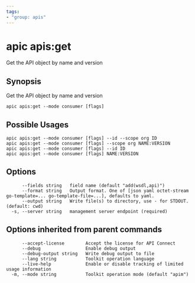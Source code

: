 ```yaml
---
tags:
- "group: apis"
---
```

# apic apis:get

Get the API object by name and version

## Synopsis

Get the API object by name and version

```
apic apis:get --mode consumer [flags]
```

## Possible Usages

```
apic apis:get --mode consumer [flags] --id --scope org ID
apic apis:get --mode consumer [flags] --scope org NAME:VERSION
apic apis:get --mode consumer [flags] --id ID
apic apis:get --mode consumer [flags] NAME:VERSION
```

## Options

```
      --fields string   field name (default "add(wsdl,api)")
      --format string   Output format. One of [json yaml octet-stream go-template=... go-template-file=...], defaults to yaml.
      --output string   Write file(s) to directory, use - for STDOUT. (default: cwd)
  -s, --server string   management server endpoint (required)
```

## Options inherited from parent commands

```
      --accept-license        Accept the license for API Connect
      --debug                 Enable debug output
      --debug-output string   Write debug output to file
      --lang string           Toolkit operation language
      --live-help             Enable or disable tracking of limited usage information
  -m, --mode string           Toolkit operation mode (default "apim")
```

